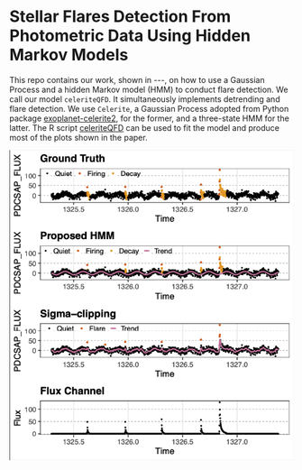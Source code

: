 # Stellar Flares Detection From Photometric Data Using Hidden Markov Models

This repo contains our work, shown in ---, on how to use a Gaussian Process and a hidden Markov model (HMM) to conduct flare detection. We call our model `celeriteQFD`. It simultaneously implements detrending and flare detection. We use `Celerite`, a Gaussian Process adopted from Python package [exoplanet-celerite2](https://github.com/exoplanet-dev/celerite2), for the former, and a three-state HMM for the latter. The R script [celeriteQFD](https://github.com/Esquivel-Arturo/celeriteQFD/blob/main/Res/CeleriteQFD/031381302/celeriteQFD.R) can be used to fit the model and produce most of the plots shown in the paper.

![Alt text](https://github.com/Esquivel-Arturo/celeriteQFD/blob/main/Res/Injection_recover/flare_inj.png)
